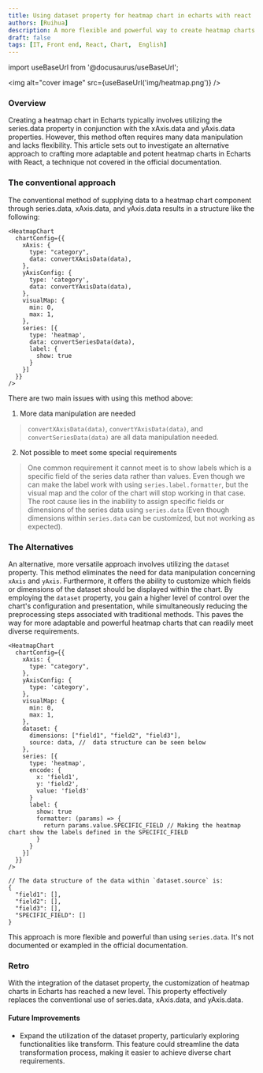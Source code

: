 ```yaml
---
title: Using dataset property for heatmap chart in echarts with react
authors: [Ruihua]
description: A more flexible and powerful way to create heatmap charts in echarts with react
draft: false
tags: [IT, Front end, React, Chart,  English]
---
```


import useBaseUrl from '@docusaurus/useBaseUrl';

<img alt="cover image" src={useBaseUrl('img/heatmap.png')} />

### Overview
Creating a heatmap chart in Echarts typically involves utilizing the series.data property in conjunction with the xAxis.data and yAxis.data properties. However, this method often requires many data manipulation and lacks flexibility. This article sets out to investigate an alternative approach to crafting more adaptable and potent heatmap charts in Echarts with React, a technique not covered in the official documentation.


<!--truncate-->
### The conventional approach
The conventional method of supplying data to a heatmap chart component through series.data, xAxis.data, and yAxis.data results in a structure like the following:
```
<HeatmapChart
  chartConfig={{
    xAxis: {
      type: "category",
      data: convertXAxisData(data),
    },
    yAxisConfig: {
      type: 'category',
      data: convertYAxisData(data),
    },
    visualMap: {
      min: 0,
      max: 1,
    },
    series: [{
      type: 'heatmap',
      data: convertSeriesData(data),
      label: {
        show: true
      }
    }]
  }}
/>
```

There are two main issues with using this method above:
1. More data manipulation are needed
  > `convertXAxisData(data)`, `convertYAxisData(data)`, and `convertSeriesData(data)` are all data manipulation needed.
2. Not possible to meet some special requirements
  > One common requirement it cannot meet is to show labels which is a specific field of the series data rather than values. Even though we can make the label work with using `series.label.formatter`, but the visual map and the color of the chart will stop working in that case. The root cause lies in the inability to assign specific fields or dimensions of the series data using `series.data` (Even though dimensions within `series.data` can be customized, but not working as expected).


### The Alternatives
An alternative, more versatile approach involves utilizing the `datase`t property. This method eliminates the need for data manipulation concerning `xAxis` and `yAxis`. Furthermore, it offers the ability to customize which fields or dimensions of the dataset should be displayed within the chart. By employing the `dataset` property, you gain a higher level of control over the chart's configuration and presentation, while simultaneously reducing the preprocessing steps associated with traditional methods. This paves the way for more adaptable and powerful heatmap charts that can readily meet diverse requirements.   

```
<HeatmapChart
  chartConfig={{
    xAxis: {
      type: "category",
    },
    yAxisConfig: {
      type: 'category',
    },
    visualMap: {
      min: 0,
      max: 1,
    },
    dataset: {
      dimensions: ["field1", "field2", "field3"],
      source: data, //  data structure can be seen below
    },
    series: [{
      type: 'heatmap',
      encode: {
        x: 'field1',
        y: 'field2',
        value: 'field3'
      }
      label: {
        show: true
        formatter: (params) => {
          return params.value.SPECIFIC_FIELD // Making the heatmap chart show the labels defined in the SPECIFIC_FIELD
        }
      }
    }]
  }}
/>

// The data structure of the data within `dataset.source` is:
{
  "field1": [],
  "field2": [],
  "field3": [],
  "SPECIFIC_FIELD": []
}
```
This approach is more flexible and powerful than using `series.data`.  It's not documented or exampled in the official documentation.



### Retro
With the integration of the dataset property, the customization of heatmap charts in Echarts has reached a new level. This property effectively replaces the conventional use of series.data, xAxis.data, and yAxis.data.


#### Future Improvements
- Expand the utilization of the dataset property, particularly exploring functionalities like transform. This feature could streamline the data transformation process, making it easier to achieve diverse chart requirements.





